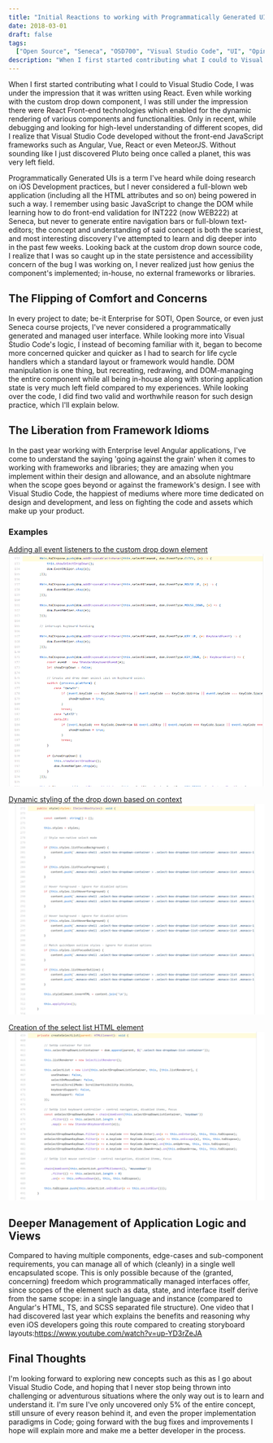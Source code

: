```yaml
---
title: "Initial Reactions to working with Programmatically Generated UIs in Visual Studio Code"
date: 2018-03-01
draft: false
tags:
  ["Open Source", "Seneca", "OSD700", "Visual Studio Code", "UI", "Opinions"]
description: "When I first started contributing what I could to Visual Studio Code, I was under the impression that it was written using React. Even while working with the custom drop down component, I was still under the impression there were React Front-end technologies which enabled for the dynamic rendering of various components and functionalities. Only in recent, while debugging and looking for high-level understanding of different scopes, did I realize that Visual Studio Code developed without the front-end JavaScript frameworks such as Angular, Vue, React or even MeteorJS. Without sounding like I just discovered Pluto being once called a planet, this was very left field."
---
```


When I first started contributing what I could to Visual Studio Code, I was under the impression that it was written using React. Even while working with the custom drop down component, I was still under the impression there were React Front-end technologies which enabled for the dynamic rendering of various components and functionalities. Only in recent, while debugging and looking for high-level understanding of different scopes, did I realize that Visual Studio Code developed without the front-end JavaScript frameworks such as Angular, Vue, React or even MeteorJS. Without sounding like I just discovered Pluto being once called a planet, this was very left field.

Programmatically Generated UIs is a term I've heard while doing research on iOS Development practices, but I never considered a full-blown web application (including all the HTML attributes and so on) being powered in such a way. I remember using basic JavaScript to change the DOM while learning how to do front-end validation for INT222 (now WEB222) at Seneca, but never to generate entire navigation bars or full-blown text-editors; the concept and understanding of said concept is both the scariest, and most interesting discovery I've attempted to learn and dig deeper into in the past few weeks. Looking back at the custom drop down source code, I realize that I was so caught up in the state persistence and accessibility concern of the bug I was working on, I never realized just how genius the component's implemented; in-house, no external frameworks or libraries.

## The Flipping of Comfort and Concerns

In every project to date; be-it Enterprise for SOTI, Open Source, or even just Seneca course projects, I've never considered a programmatically generated and managed user interface. While looking more into Visual Studio Code's logic, I instead of becoming familiar with it, began to become more concerned quicker and quicker as I had to search for life cycle handlers which a standard layout or framework would handle. DOM manipulation is one thing, but recreating, redrawing, and DOM-managing the entire component while all being in-house along with storing application state is very much left field compared to my experiences. While looking over the code, I did find two valid and worthwhile reason for such design practice, which I'll explain below.

## The Liberation from Framework Idioms

In the past year working with Enterprise level Angular applications, I've come to understand the saying 'going against the grain' when it comes to working with frameworks and libraries; they are amazing when you implement within their design and allowance, and an absolute nightmare when the scope goes beyond or against the framework's design. I see with Visual Studio Code, the happiest of mediums where more time dedicated on design and development, and less on fighting the code and assets which make up your product.

### Examples

[Adding all event listeners to the custom drop down element](https://github.com/Microsoft/vscode/blob/9a5b6ebc08d530463203c75a92e0ea49b6becc73/src/vs/base/browser/ui/selectBox/selectBoxCustom.ts#L152) [![](./images/SelectCustom1.png)](http://raygervais.ca/wp-content/uploads/2018/02/SelectCustom1.png)

[Dynamic styling of the drop down based on context](https://github.com/Microsoft/vscode/blob/9a5b6ebc08d530463203c75a92e0ea49b6becc73/src/vs/base/browser/ui/selectBox/selectBoxCustom.ts#L272) [![](./images/Select-Custom-Example-2-1024x842.png)](http://raygervais.ca/wp-content/uploads/2018/02/Select-Custom-Example-2.png)

[Creation of the select list HTML element](https://github.com/Microsoft/vscode/blob/9a5b6ebc08d530463203c75a92e0ea49b6becc73/src/vs/base/browser/ui/selectBox/selectBoxCustom.ts#L459) [![](./images/Select-Custom-Example-3-1024x672.png)](http://raygervais.ca/wp-content/uploads/2018/02/Select-Custom-Example-3.png)

## Deeper Management of Application Logic and Views

Compared to having multiple components, edge-cases and sub-component requirements, you can manage all of which (cleanly) in a single well encapsulated scope. This is only possible because of the (granted, concerning) freedom which programmatically managed interfaces offer, since scopes of the element such as data, state, and interface itself derive from the same scope: in a single language and instance (compared to Angular's HTML, TS, and SCSS separated file structure). One video that I had discovered last year which explains the benefits and reasoning why even iOS developers going this route compared to creating storyboard layouts:https://www.youtube.com/watch?v=up-YD3rZeJA

## Final Thoughts

I'm looking forward to exploring new concepts such as this as I go about Visual Studio Code, and hoping that I never stop being thrown into challenging or adventurous situations where the only way out is to learn and understand it. I'm sure I've only uncovered only 5% of the entire concept, still unsure of every reason behind it, and even the proper implementation paradigms in Code; going forward with the bug fixes and improvements I hope will explain more and make me a better developer in the process.
